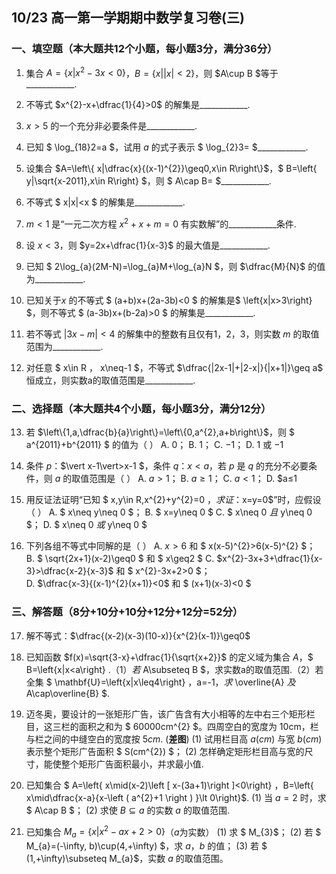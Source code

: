 ## 10/23 高一第一学期期中数学复习卷(三)  

### 一、填空题（本大题共12个小题，每小题3分，满分36分）

1. 集合 $A=\left\{ x|x^{2}-3x<0\right\}$，$B=\left\{ x||x|<2\right\}$，则 $A\cup B $等于\_\_\_\_\_\_\_\_\_\_\_\_.

2. 不等式 $x^{2}-x+\dfrac{1}{4}>0$ 的解集是\_\_\_\_\_\_\_\_\_\_\_\_.

3. $x>5$ 的一个充分非必要条件是\_\_\_\_\_\_\_\_\_\_\_\_.

4. 已知 $ \log_{18}2=a $，试用 $a$ 的式子表示 $ \log_{2}3= $\_\_\_\_\_\_\_\_\_\_\_\_.

5. 设集合 $A=\left\{ x|\dfrac{x}{(x-1)^{2}}\geq0,x\in R\right\}$，$ B=\left\{ y|\sqrt{x-2011},x\in R\right\} $，则 $ A\cap B= $\_\_\_\_\_\_\_\_\_\_\_\_.

6. 不等式 $ x|x|<x $ 的解集是\_\_\_\_\_\_\_\_\_\_\_\_.

7. $m<1$ 是“一元二次方程 $x^{2}+x+m=0$ 有实数解”的\_\_\_\_\_\_\_\_\_\_\_\_条件.

8. 设 $x<3$，则 $y=2x+\dfrac{1}{x-3}$ 的最大值是\_\_\_\_\_\_\_\_\_\_\_\_.

9. 已知 $ 2\log_{a}(2M-N)=\log_{a}M+\log_{a}N $，则 $\dfrac{M}{N}$ 的值为\_\_\_\_\_\_\_\_\_\_\_\_.

10. 已知关于$x$ 的不等式 $ (a+b)x+(2a-3b)<0 $ 的解集是$ \left\{x|x>3\right\} $，则不等式 $ (a-3b)x+(b-2a)>0 $ 的解集是\_\_\_\_\_\_\_\_\_\_\_\_.

11. 若不等式 $|3x-m|<4$ 的解集中的整数有且仅有1，2，3，则实数 $m$ 的取值范围为\_\_\_\_\_\_\_\_\_\_\_\_.

12. 对任意 $ x\in R $，$ x\neq-1 $，不等式 $\dfrac{|2x-1|+|2-x|}{|x+1|}\geq a$ 恒成立，则实数a的取值范围是\_\_\_\_\_\_\_\_\_\_\_\_.

### 二、选择题（本大题共4个小题，每小题3分，满分12分）

13. 若 $\left\{1,a,\dfrac{b}{a}\right\}=\left\{0,a^{2},a+b\right\}$，则 $ a^{2011}+b^{2011} $ 的值为（ ）
    A. $0$；    B. $1$；    C. $-1$；    D. $1$ 或 $-1$

14. 条件 $p$：$\vert x-1\vert>x-1 $，条件 $q$：$x<a$，若 $p$ 是 $q$ 的充分不必要条件，则 $a$ 的取值范围是（  ）
    A. $a>1$；    B. $a≥1$；    C. $a<1$；   D. $a≤1

15. 用反证法证明“已知 $ x,y\in R,x^{2}+y^{2}=0 $，求证：$x=y=0$”时，应假设（  ）
    A. $ x\neq y\neq 0 $；            B. $ x=y\neq 0 $                  C. $ x\neq 0 $且$ y\neq 0 $；    D. $ x\neq 0 $或$ y\neq 0 $
    
16. 下列各组不等式中同解的是（  ）
    A. $x>6$ 和 $ x(x-5)^{2}>6(x-5)^{2} $；    
    B. $ \sqrt{2x+1}(x-2)\geq0 $ 和 $ x\geq2 $
    C. $x^{2}-3x+3+\dfrac{1}{x-3}>\dfrac{x-2}{x-3}$ 和 $ x^{2}-3x+2>0 $；    
    D. $\dfrac{x-3}{(x-1)^{2}(x+1)}<0$ 和 $ (x+1)(x-3)<0 $

### 三、解答题（8分+10分+10分+12分+12分=52分）

17. 解不等式：$\dfrac{(x-2)(x-3)(10-x)}{x^{2}(x-1)}\geq0$

18. 已知函数 $f(x)=\sqrt{3-x}+\dfrac{1}{\sqrt{x+2}}$ 的定义域为集合 $A$，$ B=\left\{x|x<a\right\} $.
    （1）若$ A\subseteq B $，求实数a的取值范围.（2）若全集 $ \mathbf{U}=\left\{x|x\leq4\right\} $，$a=-1$，求$ \overline{A} $及$ A\cap\overline{B} $.
    
19. 迈冬奥，要设计的一张矩形广告，该广告含有大小相等的左中右三个矩形栏目，这三栏的面积之和为 $ 60000cm^{2} $。四周空白的宽度为 $10$cm，栏与栏之间的中缝空白的宽度按 $5cm$. (**差图**)
    (1) 试用栏目高 $a(cm)$ 与宽 $b(cm)$ 表示整个矩形广告面积 $ S(cm^{2}) $；
    (2) 怎样确定矩形栏目高与宽的尺寸，能使整个矩形广告面积最小，并求最小值.

20. 已知集合 $ A=\left\{ x\mid(x-2)\left [ x-(3a+1)\right ]<0\right\} $，$B=\left\{ x\mid\dfrac{x-a}{x-\left ( a^{2}+1 \right ) }\lt 0\right\}$.
    (1) 当 $a=2$ 时，求 $ A\cap B $；
    (2) 求使 $B\subseteq a$ 的实数 $a$ 的取值范围.

21. 已知集合 $M_{a}=\left\{ x|x^{2}-ax+2>0\right\}$（$a$为实数）
    (1) 求 $ M_{3}$；
    (2) 若 $ M_{a}=(-\infty, b)\cup(4,+\infty) $，求 $a$，$b$ 的值；
    (3) 若 $ (1,+\infty)\subseteq M_{a}$，实数 $a$ 的取值范围。
